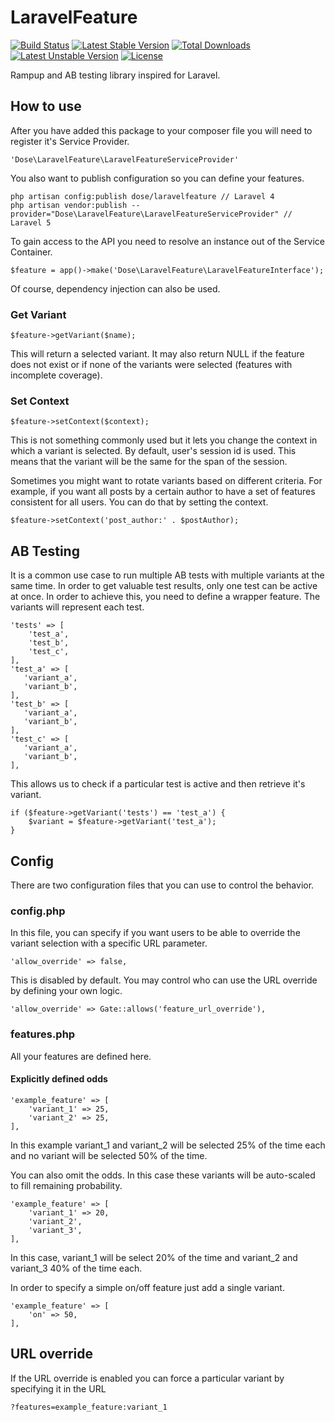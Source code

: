# LaravelFeature

[![Build Status](https://travis-ci.org/SpartzInc/LaravelFeature.svg?branch=master)](https://travis-ci.org/SpartzInc/LaravelFeature)
[![Latest Stable Version](https://poser.pugx.org/dose/laravelfeature/v/stable)](https://packagist.org/packages/dose/laravelfeature)
[![Total Downloads](https://poser.pugx.org/dose/laravelfeature/downloads)](https://packagist.org/packages/dose/laravelfeature)
[![Latest Unstable Version](https://poser.pugx.org/dose/laravelfeature/v/unstable)](https://packagist.org/packages/dose/laravelfeature)
[![License](https://poser.pugx.org/dose/laravelfeature/license)](https://packagist.org/packages/dose/laravelfeature)

Rampup and AB testing library inspired for Laravel.

## How to use
After you have added this package to your composer file you will need to register it's Service Provider.
```
'Dose\LaravelFeature\LaravelFeatureServiceProvider'
```

You also want to publish configuration so you can define your features.
```
php artisan config:publish dose/laravelfeature // Laravel 4
php artisan vendor:publish --provider="Dose\LaravelFeature\LaravelFeatureServiceProvider" // Laravel 5
```

To gain access to the API you need to resolve an instance out of the Service Container.
```
$feature = app()->make('Dose\LaravelFeature\LaravelFeatureInterface');
```
Of course, dependency injection can also be used.

### Get Variant
```
$feature->getVariant($name);
```
This will return a selected variant. It may also return NULL if the feature does not exist or if none of the variants were selected (features with incomplete coverage).

### Set Context
```
$feature->setContext($context);
```
This is not something commonly used but it lets you change the context in which a variant is selected. By default, user's session id is used. This means that the variant will be the same for the span of the session.

Sometimes you might want to rotate variants based on different criteria. For example, if you want all posts by a certain author to have a set of features consistent for all users. You can do that by setting the context.
```
$feature->setContext('post_author:' . $postAuthor);
```

## AB Testing
It is a common use case to run multiple AB tests with multiple variants at the same time. In order to get valuable test results, only one test can be active at once. In order to achieve this, you need to define a wrapper feature. The variants will represent each test.
 ```
 'tests' => [
     'test_a',
     'test_b',
     'test_c',
 ],
 'test_a' => [
    'variant_a',
    'variant_b',
 ],
 'test_b' => [
    'variant_a',
    'variant_b',
 ],
 'test_c' => [
    'variant_a',
    'variant_b',
 ],
 ```
This allows us to check if a particular test is active and then retrieve it's variant.
```
if ($feature->getVariant('tests') == 'test_a') {
    $variant = $feature->getVariant('test_a');
}
```

## Config
There are two configuration files that you can use to control the behavior.

### config.php
In this file, you can specify if you want users to be able to override the variant selection with a specific URL parameter.
```
'allow_override' => false,
```
This is disabled by default. You may control who can use the URL override by defining your own logic.
```
'allow_override' => Gate::allows('feature_url_override'),
```

### features.php
All your features are defined here.

#### Explicitly defined odds
```
'example_feature' => [
    'variant_1' => 25,
    'variant_2' => 25,
],
```
In this example variant_1 and variant_2 will be selected 25% of the time each and no variant will be selected 50% of the time.

You can also omit the odds. In this case these variants will be auto-scaled to fill remaining probability.
```
'example_feature' => [
    'variant_1' => 20,
    'variant_2',
    'variant_3',
],
```
In this case, variant_1 will be select 20% of the time and variant_2 and variant_3 40% of the time each.

In order to specify a simple on/off feature just add a single variant.
```
'example_feature' => [
    'on' => 50,
],
```

## URL override
If the URL override is enabled you can force a particular variant by specifying it in the URL
```
?features=example_feature:variant_1
```
